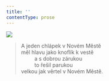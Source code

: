 ```yaml
---
title: ''
contentType: prose
---
```


![](../Images/064.jpg)

> A jeden chlápek v Novém Městě  
> měl hlavu jako knoflík k vestě  
>          a s dobrou zárukou  
>          to řešil parukou  
> velkou jak věrtel v Novém Městě.
